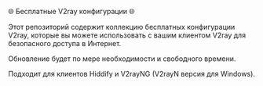 🌐 Бесплатные V2ray конфигурации 🌐

Этот репозиторий содержит коллекцию бесплатных конфигурации V2ray, которые вы можете использовать с вашим клиентом V2ray для безопасного доступа в Интернет.

Обновление будет по мере необходимости и свободного времени.

Подходит для клиентов Hiddify и V2rayNG (V2rayN версия для Windows).

